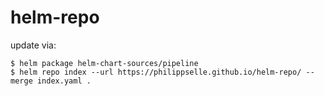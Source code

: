 # helm-repo

update via:
```
$ helm package helm-chart-sources/pipeline
$ helm repo index --url https://philippselle.github.io/helm-repo/ --merge index.yaml .
```